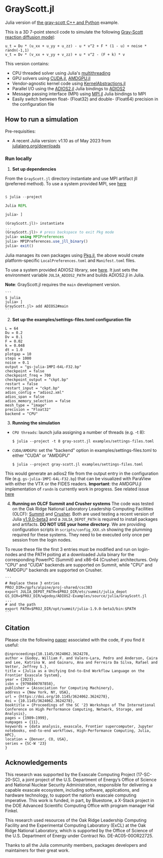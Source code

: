 # GrayScott.jl

Julia version of [the gray-scott C++ and Python](https://github.com/ornladios/ADIOS2-Examples/blob/master/source/cpp/gray-scott/) example.

This is a 3D 7-point stencil code to simulate the following [Gray-Scott
reaction diffusion model](https://doi.org/10.1126/science.261.5118.189):

```
u_t = Du * (u_xx + u_yy + u_zz) - u * v^2 + F * (1 - u) + noise * randn(-1,1)
v_t = Dv * (v_xx + v_yy + v_zz) + u * v^2 - (F + k) * v
```

This version contains:

- CPU threaded solver using Julia's [multithreading](https://docs.julialang.org/en/v1/manual/multi-threading/)
- GPU solvers using [CUDA.jl](https://github.com/JuliaGPU/CUDA.jl), [AMDGPU.jl](https://github.com/JuliaGPU/AMDGPU.jl)
- Vendor-agnostic kernel code using [KernelAbstractions.jl](https://github.com/JuliaGPU/KernelAbstractions.jl)
- Parallel I/O using the [ADIOS2.jl](https://github.com/eschnett/ADIOS2.jl) Julia bindings to [ADIOS2](https://github.com/ornladios/ADIOS2)
- Message passing interface (MPI) using [MPI.jl](https://github.com/JuliaParallel/MPI.jl) Julia bindings to MPI
- Easily switch between float- (Float32) and double- (Float64) precision in the configuration file

## How to run a simulation

Pre-requisities:

- A recent Julia version: v1.10 as of May 2023 from [julialang.org/downloads](https://julialang.org/downloads/)

### Run locally

1. **Set up dependencies**

From the `GrayScott.jl` directory instantiate and use MPI artifact jll (preferred method). 
To use a system provided MPI, see [here](https://juliaparallel.org/MPI.jl/latest/configuration/#using_system_mpi)

```julia

$ julia --project

Julia REPL

julia> ]  

(GrayScott.jl)> instantiate
...
(GrayScott.jl)> # press backspace to exit Pkg mode
julia> using MPIPreferences
julia> MPIPreferences.use_jll_binary()
julia> exit()
```

Julia manages its own packages using [Pkg.jl](https://pkgdocs.julialang.org/v1/), the above would create platform-specific `LocalPreferences.toml` and `Manifest.toml` files.

To use a system provided ADIOS2 library, see [here](https://eschnett.github.io/ADIOS2.jl/dev/#Using-a-custom-or-system-provided-ADIOS2-library). 
It just sets the environment variable `JULIA_ADIOS2_PATH` and builds ADIOS2.jl in Julia.

**Note**: GrayScott.jl requires the `main` development version.

    ```
    $ julia
    julia> ]
    GrayScott.jl> add ADIOS2#main  
    ```

2. **Set up the examples/settings-files.toml configuration file**

```
L = 64
Du = 0.2
Dv = 0.1
F = 0.02
k = 0.048
dt = 1.0
plotgap = 10
steps = 1000
noise = 0.1
output = "gs-julia-1MPI-64L-F32.bp"
checkpoint = false
checkpoint_freq = 700
checkpoint_output = "ckpt.bp"
restart = false
restart_input = "ckpt.bp"
adios_config = "adios2.xml"
adios_span = false
adios_memory_selection = false
mesh_type = "image"
precision = "Float32"
backend = "CPU"
```

3. **Running the simulation**

- `CPU threads`: launch julia assigning a number of threads (e.g. -t 8):

    ```
    $ julia --project -t 8 gray-scott.jl examples/settings-files.toml
    ```

- `CUDA/AMDGPU`: set the "backend" option in examples/settings-files.toml to either "CUDA" or "AMDGPU"

    ```
    $ julia --project gray-scott.jl examples/settings-files.toml
    ```

This would generate an adios2 file from the output entry in the configuration file (e.g. `gs-julia-1MPI-64L-F32.bp`)
that can be visualized with ParaView with either the VTX or the FIDES readers.
**Important**: the AMDGPU.jl implementation of `randn` is currently work in progress.
See related issue [here](https://github.com/JuliaGPU/AMDGPU.jl/issues/378)


4. **Running on OLCF Summit and Crusher systems**
The code was tested on the Oak Ridge National Laboratory Leadership Computing Facilities (OLCF): [Summit](https://docs.olcf.ornl.gov/systems/summit_user_guide.html) and [Crusher](https://docs.olcf.ornl.gov/systems/crusher_quick_start_guide.html). Both are used testing a recent version of Julia [v1.9.0-beta3](https://julialang.org/downloads/#upcoming_release) and a `JULIA_DEPOT_PATH` is required to install packages and artifacts. **DO NOT USE your home directory**. We are providing configuration scripts in `scripts/config_XXX.sh` showing the plumming required for these systems. They need to be executed only once per session from the login nodes. 

To reuse these file the first 3 entries must be modified and run on login-nodes and the PATH poiting at a downloaded Julia binary for the corresponding PowerPC (Summit) and x86-64 (Crusher) architectures. Only "CPU" and "CUDA" backends are supported on Summit, while "CPU" and "AMDGPU" backends are supported on Crusher.

    ```
    # Replace these 3 entries
    PROJ_DIR=/gpfs/alpine/proj-shared/csc383
    export JULIA_DEPOT_PATH=$PROJ_DIR/etc/summit/julia_depot
    GS_DIR=$PROJ_DIR/wgodoy/ADIOS2-Examples/source/julia/GrayScott.jl
    ...
    # and the path 
    export PATH=$PROJ_DIR/opt/summit/julia-1.9.0-beta3/bin:$PATH
    ```

## Citation
Please cite the following [paper](https://doi.org/10.1145/3624062.3624278) associated with the code, if you find it useful: 

```
@inproceedings{10.1145/3624062.3624278,
author = {Godoy, William F. and Valero-Lara, Pedro and Anderson, Caira and Lee, Katrina W. and Gainaru, Ana and Ferreira Da Silva, Rafael and Vetter, Jeffrey S.},
title = {Julia as a Unifying End-to-End Workflow Language on the Frontier Exascale System},
year = {2023},
isbn = {9798400707858},
publisher = {Association for Computing Machinery},
address = {New York, NY, USA},
url = {https://doi.org/10.1145/3624062.3624278},
doi = {10.1145/3624062.3624278},
booktitle = {Proceedings of the SC '23 Workshops of The International Conference on High Performance Computing, Network, Storage, and Analysis},
pages = {1989–1999},
numpages = {11},
keywords = {data analysis, exascale, Frontier supercomputer, Jupyter notebooks, end-to-end workflows, High-Performance Computing, Julia, HPC},
location = {Denver, CO, USA},
series = {SC-W '23}
}
```

## Acknowledgements
This research was supported by the Exascale Computing Project (17-SC-20-SC), a joint project of the U.S. Department of Energy’s Office of Science and National Nuclear Security Administration, responsible for delivering a capable exascale ecosystem, including software, applications, and hardware technology, to support the nation’s exascale computing imperative. This work is funded, in part, by Bluestone, a X-Stack project in the DOE Advanced Scientific Computing Office with program manager Hal Finkel.

This research used resources of the Oak Ridge Leadership Computing Facility and the Experimental Computing Laboratory (ExCL) at the Oak Ridge National Laboratory, which is supported by the Office of Science of the U.S. Department of Energy under Contract No. DE-AC05-00OR22725.

Thanks to all the Julia community members, packages developers and maintainers for their great work.
